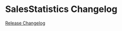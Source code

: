 # SalesStatistics Changelog

[Release Changelog](https://github.com/spryker/sales-statistics/releases)
